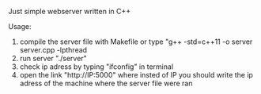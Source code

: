 Just simple webserver written in C++

Usage:
1) compile the server file with Makefile or type "g++ -std=c++11 -o server server.cpp -lpthread
2) run server "./server"
3) check ip adress by typing "ifconfig" in terminal
4) open the link "http://IP:5000" where insted of IP you should write the ip adress of the machine where the server file were ran
